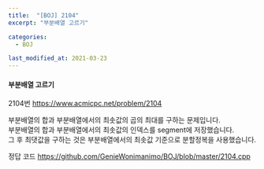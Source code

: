 ```yaml
---
title:  "[BOJ] 2104"
excerpt: "부분배열 고르기"

categories:
  - BOJ

last_modified_at: 2021-03-23
---
```


#### 부분배열 고르기

2104번 <https://www.acmicpc.net/problem/2104>

부분배열의 합과 부분배열에서의 최솟값의 곱의 최대를 구하는 문제입니다.<br>
부분배열의 합과 부분배열에서의 최솟값의 인덱스를 segment에 저장했습니다.<br>
그 후 최댓값을 구하는 것은 부분배열에서의 최솟값 기준으로 분할정복을 사용했습니다.

정답 코드 <https://github.com/GenieWonimanimo/BOJ/blob/master/2104.cpp>